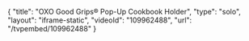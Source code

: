 {
    "title": "OXO Good Grips&reg; Pop-Up Cookbook Holder",
    "type": "solo",
    "layout": "iframe-static",
    "videoId": "109962488",
    "url": "\/tvpembed\/109962488"
}